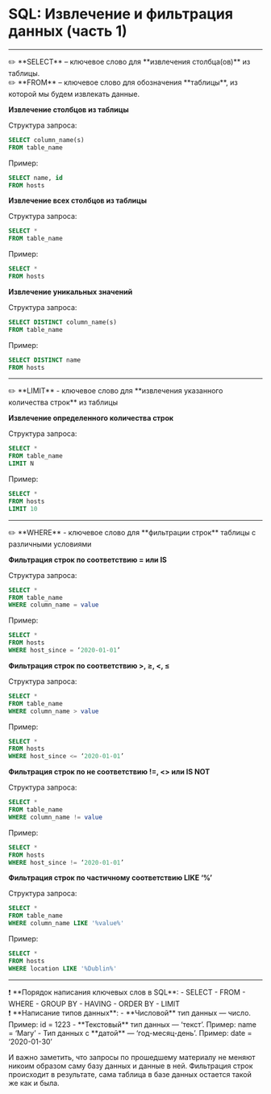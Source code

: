 # SQL: Извлечение и фильтрация данных (часть 1)

---

<aside>
✏️ **SELECT** – ключевое слово для **извлечения столбца(ов)** из таблицы.

</aside>

<aside>
✏️ **FROM** – ключевое слово для обозначения **таблицы**, из которой мы будем извлекать данные.

</aside>

**Извлечение столбцов из таблицы**

Структура запроса:

```sql
SELECT column_name(s) 
FROM table_name
```

Пример:

```sql
SELECT name, id 
FROM hosts
```

**Извлечение всех столбцов из таблицы**

Структура запроса:

```sql
SELECT *
FROM table_name
```

Пример:

```sql
SELECT * 
FROM hosts
```

**Извлечение уникальных значений**

Структура запроса:

```sql
SELECT DISTINCT column_name(s) 
FROM table_name
```

Пример:

```sql
SELECT DISTINCT name 
FROM hosts
```

---

<aside>
✏️ **LIMIT** - ключевое слово для **извлечения указанного количества строк** из таблицы

</aside>

**Извлечение определенного количества строк**

Структура запроса:

```sql
SELECT *
FROM table_name
LIMIT N
```

Пример:

```sql
SELECT *
FROM hosts
LIMIT 10
```

---

<aside>
✏️ **WHERE** - ключевое слово для **фильтрации строк** таблицы с различными условиями

</aside>

**Фильтрация строк по соответствию = или IS**

Структура запроса:

```sql
SELECT * 
FROM table_name
WHERE column_name = value
```

Пример:

```sql
SELECT * 
FROM hosts
WHERE host_since = ‘2020-01-01’
```

**Фильтрация строк по соответствию >, ≥, <, ≤**

Структура запроса:

```sql
SELECT * 
FROM table_name
WHERE column_name > value
```

Пример:

```sql
SELECT * 
FROM hosts
WHERE host_since <= ‘2020-01-01’
```

**Фильтрация строк по не соответствию !=, <> или IS NOT**

Структура запроса:

```sql
SELECT * 
FROM table_name
WHERE column_name != value
```

Пример:

```sql
SELECT * 
FROM hosts
WHERE host_since != ‘2020-01-01’
```

**Фильтрация строк по частичному соответствию LIKE ‘%’**

Структура запроса:

```sql
SELECT * 
FROM table_name
WHERE column_name LIKE '%value%'
```

Пример:

```sql
SELECT * 
FROM hosts
WHERE location LIKE '%Dublin%'
```

---

<aside>
❗ **Порядок написания ключевых слов в SQL**:
- SELECT
- FROM
- WHERE
- GROUP BY
- HAVING
- ORDER BY
- LIMIT

</aside>

<aside>
❗ **Написание типов данных**:
- **Числовой** тип данных — число.   Пример: id = 1223
- **Текстовый** тип данных — ‘текст’. Пример: name = ‘Mary’
- Тип данных с **датой** — ‘год-месяц-день’. Пример: date = ‘2020-01-30’

</aside>

И важно заметить, что запросы по прошедшему материалу не меняют никоим образом саму базу данных и данные в ней. Фильтрация строк происходит в результате, сама таблица в базе данных остается такой же как и была.